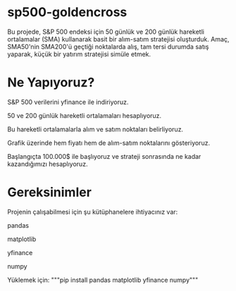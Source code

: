 # sp500-goldencross
Bu projede, S&P 500 endeksi için 50 günlük ve 200 günlük hareketli ortalamalar (SMA) kullanarak basit bir alım-satım stratejisi oluşturduk. Amaç, SMA50'nin SMA200'ü geçtiği noktalarda alış, tam tersi durumda satış yaparak, küçük bir yatırım stratejisi simüle etmek.

# Ne Yapıyoruz?
S&P 500 verilerini yfinance ile indiriyoruz.

50 ve 200 günlük hareketli ortalamaları hesaplıyoruz.

Bu hareketli ortalamalarla alım ve satım noktaları belirliyoruz.

Grafik üzerinde hem fiyatı hem de alım-satım noktalarını gösteriyoruz.

Başlangıçta 100.000$ ile başlıyoruz ve strateji sonrasında ne kadar kazandığımızı hesaplıyoruz.

# Gereksinimler
Projenin çalışabilmesi için şu kütüphanelere ihtiyacınız var:

pandas

matplotlib

yfinance

numpy

Yüklemek için:
"""pip install pandas matplotlib yfinance numpy"""
